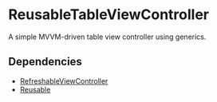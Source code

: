 # ReusableTableViewController

A simple MVVM-driven table view controller using generics.

## Dependencies

- [RefreshableViewController](https://github.com/dclelland/RefreshableViewController)
- [Reusable](https://github.com/AliSoftware/Reusable)